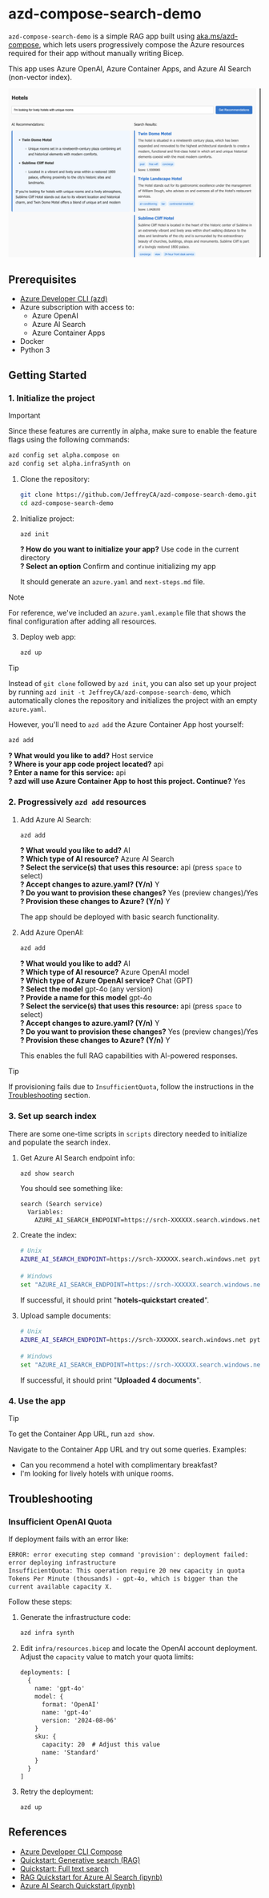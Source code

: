 # azd-compose-search-demo

`azd-compose-search-demo` is a simple RAG app built using [aka.ms/azd-compose](https://aka.ms/azd-compose), which lets users progressively compose the Azure resources required for their app without manually writing Bicep.

This app uses Azure OpenAI, Azure Container Apps, and Azure AI Search (non-vector index).

![site](site.png)

## Prerequisites

- [Azure Developer CLI (azd)](https://learn.microsoft.com/azure/developer/azure-developer-cli/install-azd)
- Azure subscription with access to:
  - Azure OpenAI
  - Azure AI Search
  - Azure Container Apps
- Docker
- Python 3

## Getting Started

### 1. Initialize the project

> [!IMPORTANT]
> Since these features are currently in alpha, make sure to enable the feature flags using the following commands:
> ```sh
> azd config set alpha.compose on
> azd config set alpha.infraSynth on
> ```

1. Clone the repository:
   ```sh
   git clone https://github.com/JeffreyCA/azd-compose-search-demo.git
   cd azd-compose-search-demo
   ```

2. Initialize project:
   ```sh
   azd init
   ```
   
   **? How do you want to initialize your app?** Use code in the current directory  
   **? Select an option** Confirm and continue initializing my app

   It should generate an `azure.yaml` and `next-steps.md` file.

> [!NOTE]
> For reference, we've included an `azure.yaml.example` file that shows the final configuration after adding all resources.

3. Deploy web app:
   ```sh
   azd up
   ```

> [!TIP]
> Instead of `git clone` followed by `azd init`, you can also set up your project by running `azd init -t JeffreyCA/azd-compose-search-demo`, which automatically clones the repository and initializes the project with an empty `azure.yaml`.  
>
> However, you'll need to `azd add` the Azure Container App host yourself:
>
> ```sh
> azd add
> ```
> **? What would you like to add?** Host service  
> **? Where is your app code project located?** api  
> **? Enter a name for this service:** api  
> **? azd will use Azure Container App to host this project. Continue?** Yes

### 2. Progressively `azd add` resources

1. Add Azure AI Search:
   ```sh
   azd add
   ```

   **? What would you like to add?** AI  
   **? Which type of AI resource?** Azure AI Search  
   **? Select the service(s) that uses this resource:** api (press `space` to select)  
   **? Accept changes to azure.yaml? (Y/n)** Y  
   **? Do you want to provision these changes?** Yes (preview changes)/Yes  
   **? Provision these changes to Azure? (Y/n)** Y

   The app should be deployed with basic search functionality.

2. Add Azure OpenAI:
   ```sh
   azd add
   ```

   **? What would you like to add?** AI  
   **? Which type of AI resource?** Azure OpenAI model  
   **? Which type of Azure OpenAI service?** Chat (GPT)  
   **? Select the model** gpt-4o (any version)  
   **? Provide a name for this model** gpt-4o  
   **? Select the service(s) that uses this resource:** api (press `space` to select)  
   **? Accept changes to azure.yaml? (Y/n)** Y  
   **? Do you want to provision these changes?** Yes (preview changes)/Yes  
   **? Provision these changes to Azure? (Y/n)** Y

   This enables the full RAG capabilities with AI-powered responses.

> [!TIP]
> If provisioning fails due to `InsufficientQuota`, follow the instructions in the [Troubleshooting](#troubleshooting) section.

### 3. Set up search index
There are some one-time scripts in `scripts` directory needed to initialize and populate the search index.

1. Get Azure AI Search endpoint info:
   ```sh
   azd show search
   ```

    You should see something like:
    ```
    search (Search service)
      Variables:
        AZURE_AI_SEARCH_ENDPOINT=https://srch-XXXXXX.search.windows.net
    ```

2. Create the index:
   ```sh
   # Unix
   AZURE_AI_SEARCH_ENDPOINT=https://srch-XXXXXX.search.windows.net python scripts/create-index.py

   # Windows
   set "AZURE_AI_SEARCH_ENDPOINT=https://srch-XXXXXX.search.windows.net" && python scripts/create-index.py
   ```

   If successful, it should print "**hotels-quickstart created**".

3. Upload sample documents:
   ```sh
   # Unix
   AZURE_AI_SEARCH_ENDPOINT=https://srch-XXXXXX.search.windows.net python scripts/upload-documents.py

   # Windows
   set "AZURE_AI_SEARCH_ENDPOINT=https://srch-XXXXXX.search.windows.net" && python scripts/upload-documents.py
   ```

   If successful, it should print "**Uploaded 4 documents**".

### 4. Use the app

> [!TIP]
> To get the Container App URL, run `azd show`.

Navigate to the Container App URL and try out some queries. Examples:

- Can you recommend a hotel with complimentary breakfast?
- I'm looking for lively hotels with unique rooms.

## Troubleshooting

### Insufficient OpenAI Quota

If deployment fails with an error like:
```
ERROR: error executing step command 'provision': deployment failed: error deploying infrastructure
InsufficientQuota: This operation require 20 new capacity in quota Tokens Per Minute (thousands) - gpt-4o, which is bigger than the current available capacity X.
```

Follow these steps:

1. Generate the infrastructure code:
   ```sh
   azd infra synth
   ```

2. Edit `infra/resources.bicep` and locate the OpenAI account deployment. Adjust the `capacity` value to match your quota limits:
   ```bicep
   deployments: [
     {
       name: 'gpt-4o'
       model: {
         format: 'OpenAI'
         name: 'gpt-4o'
         version: '2024-08-06'
       }
       sku: {
         capacity: 20  # Adjust this value
         name: 'Standard'
       }
     }
   ]
   ```

3. Retry the deployment:
   ```sh
   azd up
   ```

## References
- [Azure Developer CLI Compose](https://learn.microsoft.com/azure/developer/azure-developer-cli/azd-compose)
- [Quickstart: Generative search (RAG)](https://learn.microsoft.com/azure/search/search-get-started-rag)
- [Quickstart: Full text search](https://learn.microsoft.com/azure/search/search-get-started-text)
- [RAG Quickstart for Azure AI Search (ipynb)](https://github.com/Azure-Samples/azure-search-python-samples/blob/main/Quickstart-RAG/Quickstart-rag.ipynb)
- [Azure AI Search Quickstart (ipynb)](https://github.com/Azure-Samples/azure-search-python-samples/blob/main/Quickstart/azure-search-quickstart.ipynb)
